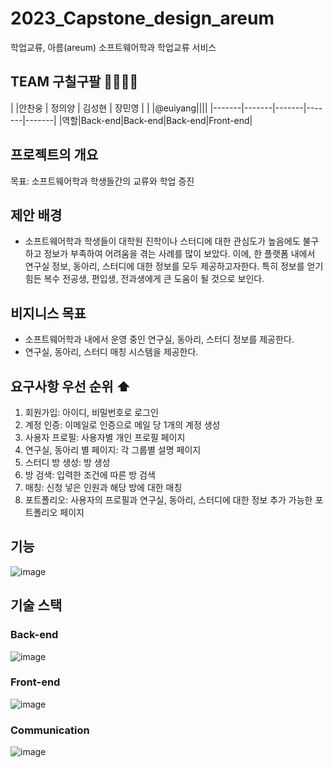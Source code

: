 # 2023_Capstone_design_areum
학업교류, 아름(areum)
소프트웨어학과 학업교류 서비스


## TEAM 구칠구팔 👨‍👨‍👧‍👦
|       |안찬웅 | 정의양 | 김성현 | 장민영 |
|       |@euiyang||||
|-------|-------|-------|-------|-------|
|역할|Back-end|Back-end|Back-end|Front-end|





## 프로젝트의 개요
목표: 소프트웨어학과 학생들간의 교류와 학업 증진

## 제안 배경

- 소프트웨어학과 학생들이 대학원 진학이나 스터디에 대한 관심도가 높음에도 불구하고
정보가 부족하여 어려움을 겪는 사례를 많이 보았다. 
이에, 한 플랫폼 내에서 연구실 정보, 동아리, 스터디에 대한 정보를 모두 제공하고자한다.
특히 정보를 얻기 힘든 복수 전공생, 편입생, 전과생에게 큰 도움이 될 것으로 보인다.





## 비지니스 목표

- 소프트웨어학과 내에서 운영 중인 연구실, 동아리, 스터디 정보를 제공한다.
- 연구실, 동아리, 스터디 매칭 시스템을 제공한다.





## 요구사항 우선 순위 ⬆️

1. 회원가입: 아이디, 비밀번호로 로그인
2. 계정 인증: 이메일로 인증으로 메일 당 1개의 계정 생성
3. 사용자 프로필: 사용자별 개인 프로필 페이지
4. 연구실, 동아리 별 페이지: 각 그룹별 설명 페이지
5. 스터디 방 생성: 방 생성
6. 방 검색: 입력한 조건에 따른 방 검색
7. 매칭: 신청 넣은 인원과 해당 방에 대한 매칭
8. 포트폴리오: 사용자의 프로필과 연구실, 동아리, 스터디에 대한 정보 추가 가능한 포트폴리오 페이지

## 기능
![image](https://user-images.githubusercontent.com/104750924/226174459-481dc953-a48b-47a7-916d-2e3de83ac3d9.png)


## 기술 스택
### Back-end
![image](https://user-images.githubusercontent.com/65746019/226838722-e7897775-635d-462e-b4f2-a8163f883cab.png)

### Front-end
![image](https://user-images.githubusercontent.com/65746019/226838832-7fa6961e-a891-4858-855f-dd4d459a0f69.png)

### Communication
![image](https://user-images.githubusercontent.com/65746019/226839407-3cd64cbe-9652-4a9b-a9f9-24ed684ff6b5.png)


